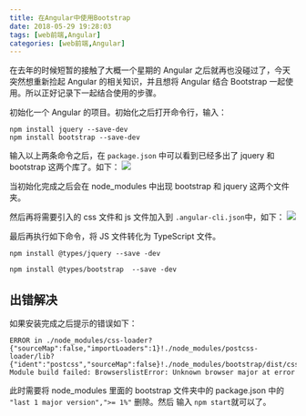 ```yaml
---
title: 在Angular中使用Bootstrap
date: 2018-05-29 19:28:03
tags: [web前端,Angular]
categories: [web前端,Angular]
---
```

在去年的时候短暂的接触了大概一个星期的 Angular 之后就再也没碰过了，今天突然想重新捡起 Angular 的相关知识，并且想将 Angular 结合 Bootstrap 一起使用。所以正好记录下一起结合使用的步骤。

初始化一个 Angular 的项目。初始化之后打开命令行，输入：
```shell
npm install jquery --save-dev
npm install bootstrap --save-dev
```
输入以上两条命令之后，在 `package.json` 中可以看到已经多出了 jquery 和 bootstrap 这两个库了。如下：
![](./第一步初始化.png)

当初始化完成之后会在 node_modules 中出现 bootstrap 和 jquery 这两个文件夹。

然后再将需要引入的 css 文件和 js 文件加入到 `.angular-cli.json`中，如下：
![](./第二步初始化.png)

最后再执行如下命令，将 JS 文件转化为 TypeScript 文件。
```xshell
npm install @types/jquery --save -dev

npm install @types/bootstrap  --save -dev
```

## 出错解决
如果安装完成之后提示的错误如下：
```
ERROR in ./node_modules/css-loader?{"sourceMap":false,"importLoaders":1}!./node_modules/postcss-loader/lib?{"ident":"postcss","sourceMap":false}!./node_modules/bootstrap/dist/css/bootstrap.min.css Module build failed: BrowserslistError: Unknown browser major at error 
```
此时需要将 node_modules 里面的 bootstrap 文件夹中的 package.json 中的 `"last 1 major version",">= 1%"` 删除。然后 输入 `npm start`就可以了。
